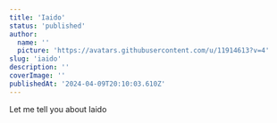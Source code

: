 ```yaml
---
title: 'Iaido'
status: 'published'
author:
  name: ''
  picture: 'https://avatars.githubusercontent.com/u/11914613?v=4'
slug: 'iaido'
description: ''
coverImage: ''
publishedAt: '2024-04-09T20:10:03.610Z'
---
```


Let me tell you about Iaido